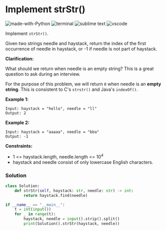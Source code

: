 # Implement strStr()
![made-with-Python](https://img.shields.io/badge/Made%20with-Python-007396.svg)
![terminal](https://img.shields.io/badge/Windows%20Terminal-4D4D4D?logo=windows%20terminal&logoColor=white)
![sublime text](https://img.shields.io/badge/sublime_text-%23575757.svg?logo=sublime-text&logoColor=important)
![vscode](https://img.shields.io/badge/Visual_Studio_Code-0078D4?logo=visual%20studio%20code&logoColor=white)

Implement `strStr()`.

Given two strings needle and haystack, return the index of the first occurrence of needle in haystack, or -1 if needle is not part of haystack.

**Clarification:**

What should we return when needle is an empty string? This is a great question to ask during an interview.

For the purpose of this problem, we will return `0` when needle is an **empty string**. This is consistent to C's `strstr()` and Java's `indexOf()`.

__Example 1:__
```
Input: haystack = "hello", needle = "ll"
Output: 2
```
__Example 2:__
```
Input: haystack = "aaaaa", needle = "bba"
Output: -1
```

__Constraints:__
- 1 <= haystack.length, needle.length <= 10<sup>4</sup>
- haystack and needle consist of only lowercase English characters.


### Solution
```py
class Solution:
    def strStr(self, haystack: str, needle: str) -> int:
        return haystack.find(needle)

if __name__ == "__main__":
    t = int(input())
    for _ in range(t):
        haystack, needle = input().strip().split()
        print(Solution().strStr(haystack, needle))
```